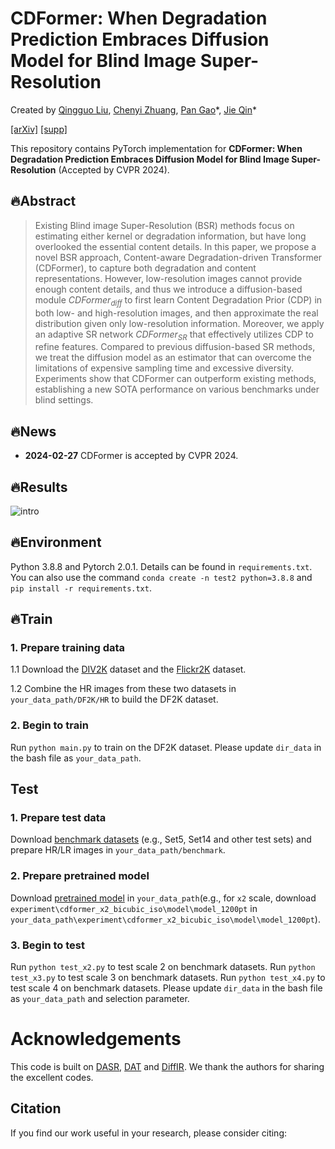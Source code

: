 # CDFormer: When Degradation Prediction Embraces Diffusion Model for Blind Image Super-Resolution

Created by [Qingguo Liu](https://github.com/users/zbhfc712), [Chenyi Zhuang](https://github.com/Sheryl-Z), [Pan Gao]()\*, [Jie Qin]()\*

[[arXiv]](https://arxiv.org/abs/2405.07648) [[supp]]()

This repository contains PyTorch implementation for __CDFormer: When Degradation Prediction Embraces Diffusion Model for Blind Image Super-Resolution__ (Accepted by CVPR 2024).
## 🔥Abstract
> Existing Blind image Super-Resolution (BSR) methods focus on estimating either kernel or degradation information, but have long overlooked the essential content details. In this paper, we propose a novel BSR approach, Content-aware Degradation-driven Transformer (CDFormer), to capture both degradation and content representations. However, low-resolution images cannot provide enough content details, and thus we introduce a diffusion-based module $CDFormer_{diff}$ to first learn Content Degradation Prior (CDP) in both low- and high-resolution images, and then approximate the real distribution given only low-resolution information. Moreover, we apply an adaptive SR network $CDFormer_{SR}$ that effectively utilizes CDP to refine features. Compared to previous diffusion-based SR methods, we treat the diffusion model as an estimator that can overcome the limitations of expensive sampling time and excessive diversity. Experiments show that CDFormer can outperform existing methods, establishing a new SOTA performance on various benchmarks under blind settings.
## 🔥News
- **2024-02-27** CDFormer is accepted by CVPR 2024.

## 🔥Results
![intro](fig/iamge_040.gif)

## 🔥Environment
Python 3.8.8 and Pytorch 2.0.1. Details can be found in `requirements.txt`. 
You can also use the command `conda create -n test2 python=3.8.8` and `pip install -r requirements.txt`.

## 🔥Train
### 1. Prepare training data 

1.1 Download the [DIV2K](https://data.vision.ee.ethz.ch/cvl/DIV2K/)  dataset and the [Flickr2K](http://cv.snu.ac.kr/research/EDSR/Flickr2K.tar) dataset.

1.2 Combine the HR images from these two datasets in `your_data_path/DF2K/HR` to build the DF2K dataset. 

### 2. Begin to train
Run `python main.py` to train on the DF2K dataset. Please update `dir_data` in the bash file as `your_data_path`.

## Test
### 1. Prepare test data 
Download [benchmark datasets](https://github.com/xinntao/BasicSR/blob/a19aac61b277f64be050cef7fe578a121d944a0e/docs/Datasets.md) (e.g., Set5, Set14 and other test sets) and prepare HR/LR images in `your_data_path/benchmark`.
### 2. Prepare pretrained model 
Download [pretrained model](https://drive.google.com/drive/folders/1zWAPqE23VBBy7bpTyM7omTERrn6bXq0x?usp=sharing)  in `your_data_path`(e.g., for `x2` scale, download `experiment\cdformer_x2_bicubic_iso\model\model_1200pt` in `your_data_path\experiment\cdformer_x2_bicubic_iso\model\model_1200pt`).

### 3. Begin to test
Run `python test_x2.py` to test scale 2 on benchmark datasets. 
Run `python test_x3.py` to test scale 3 on benchmark datasets.
Run `python test_x4.py` to test scale 4 on benchmark datasets.
Please update `dir_data` in the bash file as `your_data_path` and selection parameter.
# Acknowledgements
This code is built on [DASR](https://github.com/The-Learning-And-Vision-Atelier-LAVA/DASR), [DAT](https://github.com/zhengchen1999/DAT) and [DiffIR](https://github.com/Zj-BinXia/DiffIR). We thank the authors for sharing the excellent codes.

## Citation
If you find our work useful in your research, please consider citing: 
```

```
